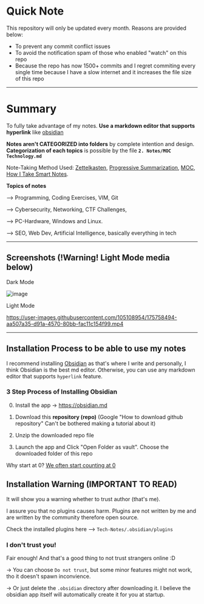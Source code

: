 

# Quick Note

This repository will only be updated every month. Reasons are provided below:
- To prevent any commit conflict issues  
- To avoid the notification spam of those who enabled "watch" on this repo
- Because the repo has now 1500+ commits and I regret commiting every single time because I have a slow internet and it increases the file size of this repo

---
# Summary
To fully take advantage of my notes. **Use a markdown editor that supports hyperlink** like [obsidian](https://obsidian.md)

**Notes aren't CATEGORIZED into folders** by complete intention and design. **Categorization of each topics** is possible by the file **`2. Notes/MOC Technology.md`**

Note-Taking Method Used: [Zettelkasten](https://en.wikipedia.org/wiki/Zettelkasten), [Progressive Summarization](https://fortelabs.co/blog/series/ps/), [MOC](https://medium.com/@nickmilo22/in-what-ways-can-we-form-useful-relationships-between-notes-9b9ec46973c6), [How I Take Smart Notes](https://www.amazon.com/How-Take-Smart-Notes-Nonfiction/dp/1542866502).


**Topics of notes**

--> Programming, Coding Exercises, VIM, Git

--> Cybersecurity, Networking, CTF Challenges,

--> PC-Hardware, Windows and Linux.

--> SEO, Web Dev, Artificial Intelligence, basically everything in tech

---
## Screenshots (!Warning! Light Mode media below)

Dark Mode

![image](https://user-images.githubusercontent.com/105108954/175243737-ea656a29-7057-4a95-aff8-9feaa0b78d51.png)

Light Mode

https://user-images.githubusercontent.com/105108954/175758494-aa507a35-d91a-4570-80bb-fac11c154f99.mp4


---
## Installation Process to be able to use my notes

I recommend installing [Obsidian](https://obsidian.md) as that's where I write and personally, I think Obsidian is the best md editor. Otherwise, you can use any markdown editor that supports `hyperlink` feature.

### 3 Step Process of Installing Obsidian

0. Install the app -> https://obsidian.md

2. Download this **repository (repo)** (Google "How to download github repository" Can't be bothered making a tutorial about it)

3. Unzip the downloaded repo file 

4. Launch the app and Click "Open Folder as vault". Choose the downloaded folder of this repo

Why start at 0? [We often start counting at 0](https://skillcrush.com/blog/why-programmers-start-counting-at-zero/)

## Installation Warning (IMPORTANT TO READ)

It will show you a warning whether to trust author (that's me). 

I assure you that no plugins causes harm. Plugins are not written by me and are written by the community therefore open source. 

Check the installed plugins here 
--> `Tech-Notes/.obsidian/plugins`

### I don't trust you!

Fair enough! And that's a good thing to not trust strangers online :D

-> You can choose `Do not trust`, but some minor features might not work, tho it doesn't spawn inconvience.

-> Or just delete the `.obsidian` directory after downloading it. I believe the obsidian app itself will automatically create it for you at startup. 

